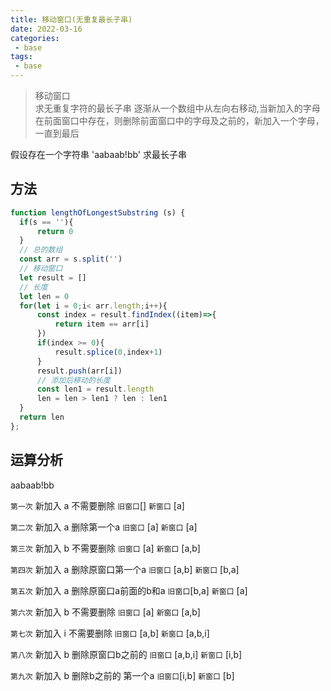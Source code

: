```yaml
---
title: 移动窗口(无重复最长子串)
date: 2022-03-16
categories:
 - base
tags:
 - base
---
```


>移动窗口\
>求无重复字符的最长子串
>逐渐从一个数组中从左向右移动,当新加入的字母在前面窗口中存在，则删除前面窗口中的字母及之前的，新加入一个字母，一直到最后

假设存在一个字符串 'aabaab!bb' 求最长子串

## 方法

```js
function lengthOfLongestSubstring (s) {
  if(s == ''){
      return 0
  }
  // 总的数组
  const arr = s.split('')
  // 移动窗口
  let result = []
  // 长度
  let len = 0
  for(let i = 0;i< arr.length;i++){
      const index = result.findIndex((item)=>{
          return item == arr[i]
      })
      if(index >= 0){
          result.splice(0,index+1)
      }
      result.push(arr[i])
      // 添加后移动的长度
      const len1 = result.length
      len = len > len1 ? len : len1
  }
  return len
};
```

## 运算分析

aabaab!bb

`第一次` 新加入 a  不需要删除         `旧窗口`[]  `新窗口` [a]  

`第二次` 新加入 a 删除第一个a        `旧窗口` [a]  `新窗口` [a]

`第三次` 新加入 b 不需要删除         `旧窗口` [a]  `新窗口` [a,b]

`第四次` 新加入 a 删除原窗口第一个a   `旧窗口` [a,b]  `新窗口` [b,a]

`第五次` 新加入 a 删除原窗口a前面的b和a `旧窗口`[b,a] `新窗口` [a]

`第六次` 新加入 b 不需要删除           `旧窗口` [a] `新窗口` [a,b]

`第七次` 新加入 i 不需要删除           `旧窗口` [a,b] `新窗口` [a,b,i]

`第八次` 新加入 b 删除原窗口b之前的     `旧窗口` [a,b,i] `新窗口` [i,b]

`第九次` 新加入 b 删除b之前的 第一个a    `旧窗口`[i,b] `新窗口` [b]



